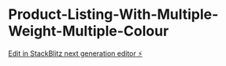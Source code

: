 # Product-Listing-With-Multiple-Weight-Multiple-Colour

[Edit in StackBlitz next generation editor ⚡️](https://stackblitz.com/~/github.com/dhirajkaradage/Product-Listing-With-Multiple-Weight-Multiple-Colour)
